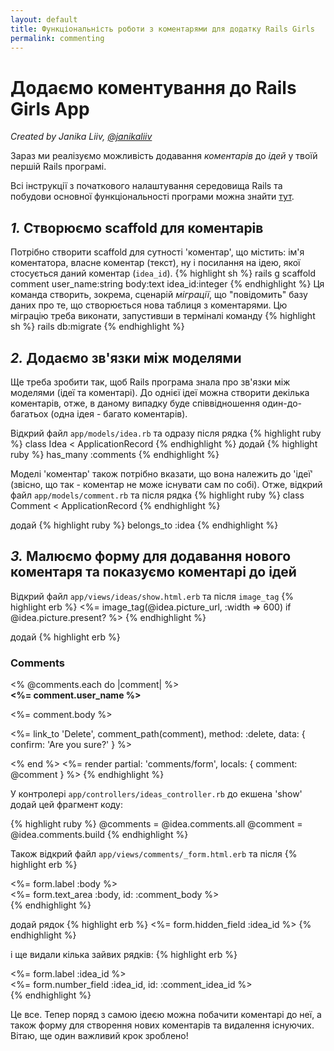 ```yaml
---
layout: default
title: Функціональність роботи з коментарями для додатку Rails Girls
permalink: commenting
---
```

# Додаємо коментування до Rails Girls App
*Created by Janika Liiv, [@janikaliiv](https://twitter.com/janikaliiv)*

Зараз ми реалізуємо можливість додавання *коментарів* до *ідей* у твоїй першій Rails програмі.

Всі інструкції з початкового налаштування середовища Rails та побудови основної функціональності програми можна знайти [тут](/app).

## *1.* Створюємо scaffold для коментарів

Потрібно створити scaffold для сутності 'коментар', що містить: ім'я коментатора, власне коментар (текст), ну і посилання на ідею, якої стосується даний коментар (`idea_id`).
{% highlight sh %}
rails g scaffold comment user_name:string body:text idea_id:integer
{% endhighlight %}
Ця команда створить, зокрема, сценарій *міграції*, що "повідомить" базу даних про те, що створюється нова таблиця з коментарями. Цю міграцію треба виконати, запустивши в терміналі команду
{% highlight sh %}
rails db:migrate
{% endhighlight %}

## *2.* Додаємо зв'язки між моделями

Ще треба зробити так, щоб Rails програма знала про зв'язки між моделями (ідеї та коментарі).
До однієї ідеї можна створити декілька коментарів, отже, в даному випадку буде співвідношення один-до-багатьох (одна ідея - багато коментарів).

Відкрий файл `app/models/idea.rb` та одразу після рядка
{% highlight ruby %}
class Idea < ApplicationRecord
{% endhighlight %}
додай
{% highlight ruby %}
has_many :comments
{% endhighlight %}

Моделі 'коментар' також потрібно вказати, що вона належить до 'ідеї' (звісно, що так - коментар не може існувати сам по собі). Отже, відкрий файл `app/models/comment.rb` та після рядка
{% highlight ruby %}
class Comment < ApplicationRecord
{% endhighlight %}

додай
{% highlight ruby %}
belongs_to :idea
{% endhighlight %}

## *3.* Малюємо форму для додавання нового коментаря та показуємо коментарі до ідей

Відкрий файл `app/views/ideas/show.html.erb` та після `image_tag`
{% highlight erb %}
<%= image_tag(@idea.picture_url, :width => 600) if @idea.picture.present? %>
{% endhighlight %}

додай
{% highlight erb %}
<h3>Comments</h3>
<% @comments.each do |comment| %>
  <div>
    <strong><%= comment.user_name %></strong>
    <br>
    <p><%= comment.body %></p>
    <p><%= link_to 'Delete', comment_path(comment), method: :delete, data: { confirm: 'Are you sure?' } %></p>
  </div>
<% end %>
<%= render partial: 'comments/form', locals: { comment: @comment } %>
{% endhighlight %}

У контролері `app/controllers/ideas_controller.rb` до екшена 'show' додай цей фрагмент коду:

{% highlight ruby %}
@comments = @idea.comments.all
@comment = @idea.comments.build
{% endhighlight %}

Також відкрий файл `app/views/comments/_form.html.erb` та після
{% highlight erb %}
  <div class="field">
    <%= form.label :body %><br>
    <%= form.text_area :body, id: :comment_body %>
  </div>
{% endhighlight %}

додай рядок
{% highlight erb %}
<%= form.hidden_field :idea_id %>
{% endhighlight %}

і ще видали кілька зайвих рядків:
{% highlight erb %}
<div class="field">
  <%= form.label :idea_id %><br>
  <%= form.number_field :idea_id, id: :comment_idea_id %>
</div>
{% endhighlight %}

Це все. Тепер поряд з самою ідеєю можна побачити коментарі до неї, а також форму для створення нових коментарів та видалення існуючих.
Вітаю, ще один важливий крок зроблено!
